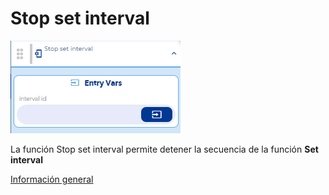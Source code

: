 # Stop set interval

![](../../../../.gitbook/assets/image%20%28683%29.png)

La función Stop set interval permite detener la secuencia de la función **Set interval**

[Información general](https://docs.apphive.io/reference/funciones/informacion-general-de-las-funciones)

